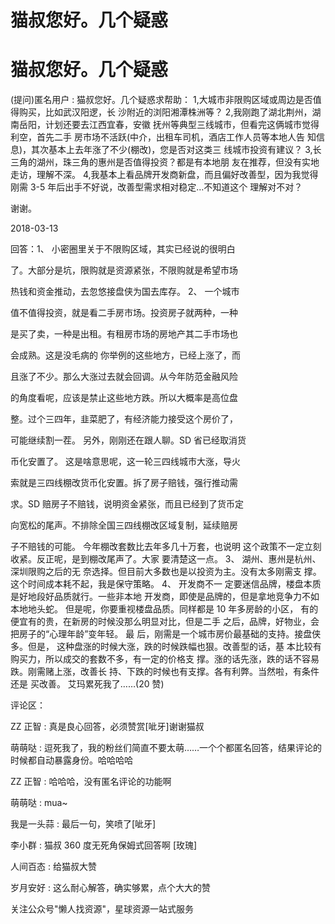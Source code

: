 # 猫叔您好。几个疑惑

# 猫叔您好。几个疑惑

(提问)匿名用户 : 猫叔您好。几个疑惑求帮助： 1,大城市非限购区域或周边是否值得购买，比如武汉阳逻，长 沙附近的浏阳湘潭株洲等？ 2,我刚跑了湖北荆州，湖南岳阳，计划还要去江西宜春，安徽 抚州等典型三线城市，但看完这俩城市觉得利空，首先二手 房市场不活跃(中介，出租车司机，酒店工作人员等本地人告 知信息)，其次基本上去年涨了不少(棚改)，您是否对这类三 线城市投资有建议？ 3,长三角的湖州，珠三角的惠州是否值得投资？都是有本地朋 友在推荐，但没有实地走访，理解不深。 4,我基本上看品牌开发商新盘，而且偏好改善型，因为我觉得 刚需 3-5 年后出手不好说，改善型需求相对稳定…不知道这个 理解对不对？

谢谢。

2018-03-13

回答：1、 小密圈里关于不限购区域，其实已经说的很明白

了。大部分是坑，限购就是资源紧张，不限购就是希望市场

热钱和资金推动，去忽悠接盘侠为国去库存。 2、 一个城市

值不值得投资，就是看二手房市场。投资房子就两种，一种

是买了卖，一种是出租。有租房市场的房地产其二手市场也

会成熟。这是没毛病的 你举例的这些地方，已经上涨了，而

且涨了不少。那么大涨过去就会回调。从今年防范金融风险

的角度看呢，应该是禁止这些地方跌。所以大概率是高位盘

整。过个三四年，韭菜肥了，有经济能力接受这个房价了，

可能继续割一茬。 另外，刚刚还在跟人聊。SD 省已经取消货

币化安置了。 这是啥意思呢，这一轮三四线城市大涨，导火

索就是三四线棚改货币化安置。拆了房子赔钱，强行推动需

求。SD 赔房子不赔钱，说明资金紧张，而且已经到了货币定

向宽松的尾声。不排除全国三四线棚改区域复制，延续赔房

子不赔钱的可能。 今年棚改套数比去年多几十万套，也说明 这个政策不一定立刻收紧。反正呢，是到棚改尾声了。大家 要清楚这一点。 3、 湖州、惠州是杭州、深圳限购之后的无 奈选择。但目前大多数也是以投资为主。没有太多刚需支 撑。这个时间成本耗不起，我是保守策略。 4、 开发商不一 定要迷信品牌，楼盘本质是好地段好品质就行。一些非本地 开发商，即使是品牌的，但是拿地竞争力不如本地地头蛇。 但是呢，你要重视楼盘品质。同样都是 10 年多房龄的小区， 有的便宜有的贵，在新房的时候没那么明显对比，但是二手 之后，品牌，好物业，会把房子的“心理年龄”变年轻。 最 后，刚需是一个城市房价最基础的支持。接盘侠多。但是， 这种盘涨的时候大涨，跌的时候跌幅也狠。改善型的话，基 本比较有购买力，所以成交的套数不多，有一定的价格支 撑。涨的话先涨，跌的话不容易跌。刚需赌上涨，改善长 持、下跌的时候也有支撑。各有利弊。当然啦，有条件还是 买改善。 艾玛累死我了……(20 赞)

评论区：

ZZ 正智 : 真是良心回答，必须赞赏[呲牙]谢谢猫叔

萌萌哒 : 逗死我了，我的粉丝们简直不要太萌……一个个都匿名回答，结果评论的时候都自动暴露身份。哈哈哈哈

ZZ 正智 : 哈哈哈，没有匿名评论的功能啊

萌萌哒 : mua~

我是一头蒜 : 最后一句，笑喷了[呲牙]

李小群 : 猫叔 360 度无死角保姆式回答啊 [玫瑰]

人间百态 : 给猫叔大赞

岁月安好 : 这么耐心解答，确实够累，点个大大的赞

关注公众号"懒人找资源"，星球资源一站式服务